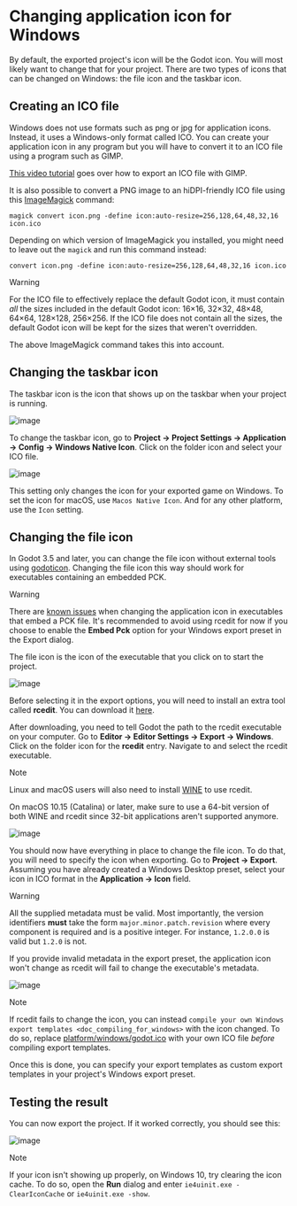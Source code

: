 # Changing application icon for Windows

By default, the exported project's icon will be the Godot icon. You will
most likely want to change that for your project. There are two types of
icons that can be changed on Windows: the file icon and the taskbar
icon.

## Creating an ICO file

Windows does not use formats such as png or jpg for application icons.
Instead, it uses a Windows-only format called ICO. You can create your
application icon in any program but you will have to convert it to an
ICO file using a program such as GIMP.

[This video tutorial](https://www.youtube.com/watch?v=uqV3UfM-n5Y) goes
over how to export an ICO file with GIMP.

It is also possible to convert a PNG image to an hiDPI-friendly ICO file
using this [ImageMagick](https://www.imagemagick.org/) command:

    magick convert icon.png -define icon:auto-resize=256,128,64,48,32,16 icon.ico

Depending on which version of ImageMagick you installed, you might need
to leave out the `magick` and run this command instead:

    convert icon.png -define icon:auto-resize=256,128,64,48,32,16 icon.ico

Warning

For the ICO file to effectively replace the default Godot icon, it must
contain *all* the sizes included in the default Godot icon: 16×16,
32×32, 48×48, 64×64, 128×128, 256×256. If the ICO file does not contain
all the sizes, the default Godot icon will be kept for the sizes that
weren't overridden.

The above ImageMagick command takes this into account.

## Changing the taskbar icon

The taskbar icon is the icon that shows up on the taskbar when your
project is running.

![image](img/icon_taskbar_icon.png)

To change the taskbar icon, go to **Project → Project Settings →
Application → Config → Windows Native Icon**. Click on the folder icon
and select your ICO file.

![image](img/icon_project_settings.png)

This setting only changes the icon for your exported game on Windows. To
set the icon for macOS, use `Macos Native Icon`. And for any other
platform, use the `Icon` setting.

## Changing the file icon

In Godot 3.5 and later, you can change the file icon without external
tools using [godoticon](https://github.com/pkowal1982/godoticon).
Changing the file icon this way should work for executables containing
an embedded PCK.

Warning

There are [known
issues](https://github.com/godotengine/godot/issues/33466) when changing
the application icon in executables that embed a PCK file. It's
recommended to avoid using rcedit for now if you choose to enable the
**Embed Pck** option for your Windows export preset in the Export
dialog.

The file icon is the icon of the executable that you click on to start
the project.

![image](img/icon_file_icon.png)

Before selecting it in the export options, you will need to install an
extra tool called **rcedit**. You can download it
[here](https://github.com/electron/rcedit/releases).

After downloading, you need to tell Godot the path to the rcedit
executable on your computer. Go to **Editor → Editor Settings → Export →
Windows**. Click on the folder icon for the **rcedit** entry. Navigate
to and select the rcedit executable.

Note

Linux and macOS users will also need to install
[WINE](https://www.winehq.org/) to use rcedit.

On macOS 10.15 (Catalina) or later, make sure to use a 64-bit version of
both WINE and rcedit since 32-bit applications aren't supported anymore.

![image](img/icon_rcedit.png)

You should now have everything in place to change the file icon. To do
that, you will need to specify the icon when exporting. Go to **Project
→ Export**. Assuming you have already created a Windows Desktop preset,
select your icon in ICO format in the **Application → Icon** field.

Warning

All the supplied metadata must be valid. Most importantly, the version
identifiers **must** take the form `major.minor.patch.revision` where
every component is required and is a positive integer. For instance,
`1.2.0.0` is valid but `1.2.0` is not.

If you provide invalid metadata in the export preset, the application
icon won't change as rcedit will fail to change the executable's
metadata.

![image](img/icon_export_settings.png)

Note

If rcedit fails to change the icon, you can instead
`compile your own Windows export templates <doc_compiling_for_windows>`
with the icon changed. To do so, replace
[platform/windows/godot.ico](https://github.com/godotengine/godot/blob/master/platform/windows/godot.ico)
with your own ICO file *before* compiling export templates.

Once this is done, you can specify your export templates as custom
export templates in your project's Windows export preset.

## Testing the result

You can now export the project. If it worked correctly, you should see
this:

![image](img/icon_result.png)

Note

If your icon isn't showing up properly, on Windows 10, try clearing the
icon cache. To do so, open the **Run** dialog and enter
`ie4uinit.exe -ClearIconCache` or `ie4uinit.exe -show`.
